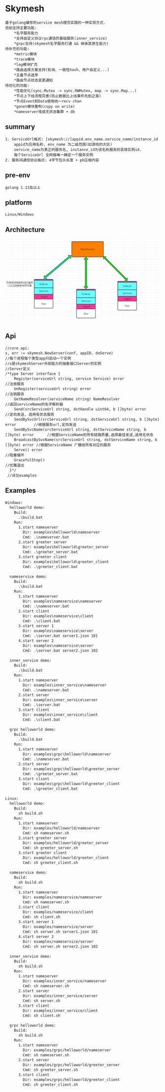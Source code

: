 Skymesh
========
    基于golang编写的service mesh理念实践的一种实现方式.
    目前支持主要功能:
        *名字服务能力
        *支持自定义协议rpc通信的基础服务(inner_service)
        *grpc支持(skymesh名字服务打通 && 继承其原生能力)
    待补充的功能:
        *metric模块
        *trace模块
        *log模块扩充
        *路由选择方案支持(轮询、一致性hash、用户自定义...)
        *主备节点选举
        *路由节点状态变更通知
    待优化的功能:
        *性能优化(sync.Mutex -> sync.RWMutex, map -> sync.Map...)
        *节点上下线流程完善(防止数据比上线事件先到之类)
        *节点Event和Data使用统一recv chan
        *gonet模块重构(copy on write)
        *nameserver改成无状态集群 + db

summary
-------
    1. ServiceUrl格式: [skymesh://]appid.env_name.service_name/instance_id
        appid为应用名称, env_name 为二级范围(如游戏的大区)
        service_name为真正的服务名, instance_id为该名称服务的具体实例id.
        每个ServiceUrl 全网格唯一确定一个服务实例
    2. 服务间通信协议格式: 4字节包头长度 + pb压缩内容

pre-env
-------
    golang 1.13及以上

platform
-----
    Linux/Windows

Architecture
-------
![flowchart](https://github.com/xingshuo/skymesh/blob/master/flowchart.png)

Api
-----
    //core api:
    s, err := skymesh.NewServer(conf, appID, doServe)
    //每个进程每个类型app只启动一个实例
    //s是skymeshServer外部能力的抽象接口Server的实例
    //Server定义
    /*type Server interface {
       	Register(serviceUrl string, service Service) error                              //注册服务
       	UnRegister(serviceUrl string) error                                             //注销服务
       	GetNameResolver(serviceName string) NameResolver                                //返回serviceName的名字解析器
       	Send(srcServiceUrl string, dstHandle uint64, b []byte) error                    //定向发送, 适用有状态服务
       	SendBySvcUrl(srcServiceUrl string, dstServiceUrl string, b []byte) error        //根据服务url,定向发送
       	SendBySvcName(srcServiceUrl string, dstServiceName string, b []byte) error      //根据ServiceName的所有链路质量,选择最佳发送,适用无状态
       	BroadcastBySvcName(srcServiceUrl string, dstServiceName string, b []byte) error //根据ServiceName 广播给所有对应的服务
       	Serve() error                                                                   //阻塞循环
       	GracefulStop()                                                                  //优雅退出
      }*/
     //详见examples
     
Examples
-----
    Windows:
      helloworld demo:
        Build:
          .\build.bat
        Run:
          1.start nameserver
            Dir: examples\helloworld\nameserver
            Cmd: .\nameserver.bat
          2.start greeter server
            Dir: examples\helloworld\greeter_server
            Cmd: .\greeter_server.bat
          3.start greeter client
            Dir: examples\helloworld\greeter_client
            Cmd: .\greeter_client.bat
    
      nameservice demo:
        Build:
          .\build.bat
        Run:
          1.start nameserver
            Dir: examples\nameservice\nameserver
            Cmd: .\nameserver.bat
          2.start client
            Dir: examples\nameservice\client
            Cmd: .\client.bat
          3.start server 1
            Dir: examples\nameservice\server
            Cmd: .\server.bat server1.json 101
          4.start server 2
            Dir: examples\nameservice\server
            Cmd: .\server.bat server2.json 102
            
      inner_service demo: 
        Build:
          .\build.bat
        Run:
          1.start nameserver
            Dir: examples\inner_service\nameserver
            Cmd: .\nameserver.bat
          2.start server
            Dir: examples\inner_service\server
            Cmd: .\server.bat
          3.start client
            Dir: examples\inner_service\client
            Cmd: .\client.bat
      
      grpc helloworld demo:
        Build:
          .\build.bat
        Run:
          1.start nameserver
            Dir: examples\grpc\helloworld\nameserver
            Cmd: .\nameserver.bat
          2.start server
            Dir: examples\grpc\helloworld\greeter_server
            Cmd: .\greeter_server.bat
          3.start client
            Dir: examples\grpc\helloworld\greeter_client
            Cmd: .\greeter_client.bat
         
    Linux:
      helloworld demo:
        Build:
          sh build.sh
        Run:
          1.start nameserver
            Dir: examples/helloworld/nameserver
            Cmd: sh nameserver.sh
          2.start greeter server
            Dir: examples/helloworld/greeter_server
            Cmd: sh greeter_server.sh
          3.start greeter client
            Dir: examples/helloworld/greeter_client
            Cmd: sh greeter_client.sh

      nameservice demo:
        Build:
          sh build.sh
        Run:
          1.start nameserver
            Dir: examples/nameservice/nameserver
            Cmd: sh nameserver.sh
          2.start client
            Dir: examples/nameservice/client
            Cmd: sh client.sh
          3.start server 1
            Dir: examples/nameservice/server
            Cmd: sh server.sh server1.json 101
          4.start server 2
            Dir: examples/nameservice/server
            Cmd: sh server.sh server2.json 102
      
      inner_service demo:
        Build:
          sh build.sh
        Run:
          1.start nameserver
            Dir: examples/inner_service/nameserver
            Cmd: sh nameserver.sh
          2.start server
            Dir: examples/inner_service/server
            Cmd: sh server.sh
          3.start client
            Dir: examples/inner_service/client
            Cmd: sh client.sh
      
      grpc helloworld demo:
        Build:
          sh build.sh
        Run:
          1.start nameserver
            Dir: examples/grpc/helloworld/nameserver
            Cmd: sh nameserver.sh
          2.start server
            Dir: examples/grpc/helloworld/greeter_server
            Cmd: sh greeter_server.sh
          3.start client
            Dir: examples/grpc/helloworld/greeter_client
            Cmd: sh greeter_client.sh